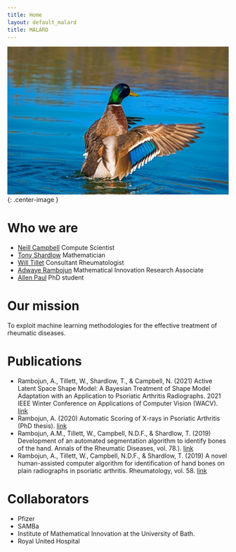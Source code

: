 ```yaml
---
title: Home
layout: default_malard
title: MALARD
---
```



![X](/assets/images/duck-4077117_640.jpg){: .center-image }


# Who we are

- [Neill Campbell](https://ndfcampbell.org/) Compute Scientist
- [Tony Shardlow](https://people.bath.ac.uk/tjs42/) Mathematician 
- [Will Tillet](https://researchportal.bath.ac.uk/en/persons/william-tillett) Consultant Rheumatologist 
- [Adwaye Rambojun](https://people.bath.ac.uk/amr62/) Mathematical Innovation Research Associate
- [Allen Paul]()  PhD student 


# Our mission

To exploit machine learning methodologies for the effective treatment of rheumatic diseases.

# Publications

- Rambojun, A., Tillett, W., Shardlow, T., & Campbell, N. (2021) Active Latent Space Shape Model: A Bayesian Treatment of Shape Model Adaptation with an Application to Psoriatic Arthritis Radiographs. 2021 IEEE Winter Conference on Applications of Computer Vision (WACV). [link](https://people.bath.ac.uk//tjs42/assets/pubs/R38.pdf)
- Rambojun, A. (2020) Automatic Scoring of X-rays in Psoriatic Arthritis (PhD thesis). [link](http://researchportal.bath.ac.uk/en/studentTheses/automatic-scoring-of-x-rays-in-psoriatic-arthritis)
- Rambojun, A.M., Tillett, W., Campbell, N.D.F., & Shardlow, T. (2019) Development of an automated segmentation algorithm to identify bones of the hand. Annals of the Rheumatic Diseases, vol. 78.). [link](http://doi.org/10.1136/annrheumdis-2019-eular.2336)
- Rambojun, A., Tillett, W., Campbell, N.D.F., & Shardlow, T. (2019) A novel human-assisted computer algorithm for identification of hand bones on plain radiographs in psoriatic arthritis. Rheumatology, vol. 58. [link](http://doi.org/10.1093/rheumatology/kez106.031)

# Collaborators

- Pfizer
- SAMBa
- Institute of Mathematical Innovation at the University of Bath.
- Royal United Hospital


